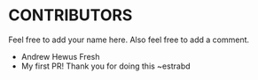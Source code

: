 # CONTRIBUTORS

Feel free to add your name here. Also feel free to add a comment.

- Andrew Hewus Fresh
- My first PR! Thank you for doing this ~estrabd


